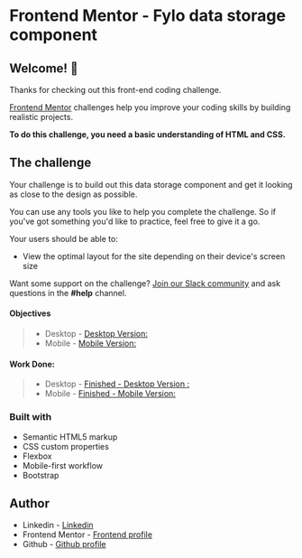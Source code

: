 # Frontend Mentor - Fylo data storage component

## Welcome! 👋

Thanks for checking out this front-end coding challenge.

[Frontend Mentor](https://www.frontendmentor.io) challenges help you improve your coding skills by building realistic projects.

**To do this challenge, you need a basic understanding of HTML and CSS.**

## The challenge

Your challenge is to build out this data storage component and get it looking as close to the design as possible.

You can use any tools you like to help you complete the challenge. So if you've got something you'd like to practice, feel free to give it a go.

Your users should be able to:

- View the optimal layout for the site depending on their device's screen size

Want some support on the challenge? [Join our Slack community](https://www.frontendmentor.io/slack) and ask questions in the **#help** channel.

#### Objectives
>
> - Desktop - [Desktop Version: ](https://user-images.githubusercontent.com/80013958/124234842-ef7bc300-daea-11eb-94de-85e5d29800a2.jpg)
> - Mobile  - [Mobile Version: ](https://user-images.githubusercontent.com/80013958/124234809-e68af180-daea-11eb-944c-f9c7b3e54bbe.jpg)


#### Work Done: 
>
> - Desktop - [Finished -  Desktop Version : ](https://user-images.githubusercontent.com/80013958/124234560-901db300-daea-11eb-95f8-b0657da2bb03.png)
> - Mobile - [Finished - Mobile Version: ](https://user-images.githubusercontent.com/80013958/124234627-a9266400-daea-11eb-8f1d-52ee8d87db7e.png)



### Built with

- Semantic HTML5 markup
- CSS custom properties
- Flexbox
- Mobile-first workflow
- Bootstrap

## Author

- Linkedin - [Linkedin](https://www.linkedin.com/in/leanquiroga95/)
- Frontend Mentor - [Frontend profile](https://www.frontendmentor.io/profile/leandroquiroga)
- Github - [Github profile](https://github.com/leandroquiroga)
